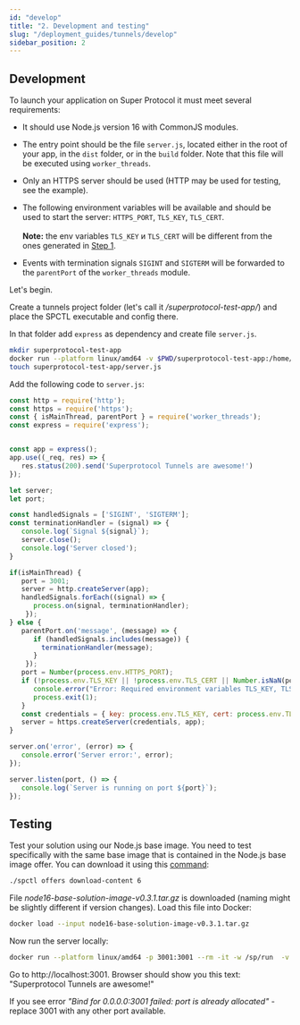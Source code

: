 ```yaml
---
id: "develop"
title: "2. Development and testing"
slug: "/deployment_guides/tunnels/develop"
sidebar_position: 2
---
```


## Development

To launch your application on Super Protocol it must meet several requirements:

- It should use Node.js version 16 with CommonJS modules.

- The entry point should be the file `server.js`, located either in the root of your app, in the `dist` folder, or in the `build` folder. Note that this file will be executed using `worker_threads`.

- Only an HTTPS server should be used (HTTP may be used for testing, see the example).

- The following environment variables will be available and should be used to start the server: `HTTPS_PORT`, `TLS_KEY`, `TLS_CERT`.<br/><br/>
    **Note:** the env variables `TLS_KEY` и `TLS_CERT` will be different from the ones generated in [Step 1](/developers/deployment_guides/tunnels/preparing).
- Events with termination signals `SIGINT` and `SIGTERM` will be forwarded to the `parentPort` of the `worker_threads` module.

Let's begin.

Create a tunnels project folder (let's call it */superprotocol-test-app/*) and place the SPCTL executable and config there. 

In that folder add `express` as dependency and create file `server.js`.

```bash
mkdir superprotocol-test-app
docker run --platform linux/amd64 -v $PWD/superprotocol-test-app:/home/node -w /home/node node:16-buster-slim npm add express 
touch superprotocol-test-app/server.js
```

Add the following code to `server.js`:

```javascript title="server.js"
const http = require('http');
const https = require('https');
const { isMainThread, parentPort } = require('worker_threads');
const express = require('express');


const app = express();
app.use((_req, res) => {
   res.status(200).send('Superprotocol Tunnels are awesome!')
});

let server;
let port;

const handledSignals = ['SIGINT', 'SIGTERM']; 
const terminationHandler = (signal) => {
   console.log(`Signal ${signal}`);
   server.close();
   console.log('Server closed');
}

if(isMainThread) {
   port = 3001;
   server = http.createServer(app);
   handledSignals.forEach((signal) => {
      process.on(signal, terminationHandler);
    });
} else {
   parentPort.on('message', (message) => {
      if (handledSignals.includes(message)) {
        terminationHandler(message);
      }
    });
   port = Number(process.env.HTTPS_PORT);
   if (!process.env.TLS_KEY || !process.env.TLS_CERT || Number.isNaN(port)) {
      console.error("Error: Required environment variables TLS_KEY, TLS_CERT, and HTTPS_PORT are not set");
      process.exit(1);
   }
   const credentials = { key: process.env.TLS_KEY, cert: process.env.TLS_CERT };
   server = https.createServer(credentials, app);
}

server.on('error', (error) => {
   console.error('Server error:', error);
});

server.listen(port, () => {
   console.log(`Server is running on port ${port}`);
});
```

## Testing

Test your solution using our Node.js base image. You need to test specifically with the same base image that is contained in the Node.js base image offer. You can download it using this [command](/cli/commands/offers/download-content):

```bash
./spctl offers download-content 6 
```

File *node16-base-solution-image-v0.3.1.tar.gz* is downloaded (naming might be slightly different if version changes). Load this file into Docker:

```bash
docker load --input node16-base-solution-image-v0.3.1.tar.gz
```

Now run the server locally:

```bash
docker run --platform linux/amd64 -p 3001:3001 --rm -it -w /sp/run  -v $PWD/superprotocol-test-app:/sp/run --entrypoint /usr/local/bin/node gsc-node16-base-solution:latest /sp/run/server.js
```

Go to http://localhost:3001. Browser should show you this text: "Superprotocol Tunnels are awesome!"

If you see error *"Bind for 0.0.0.0:3001 failed: port is already allocated"* - replacе 3001 with any other port available.

